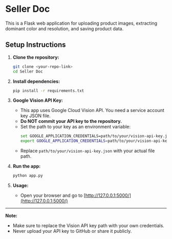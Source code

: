 # Seller Doc

This is a Flask web application for uploading product images, extracting dominant color and resolution, and saving product data.

## Setup Instructions

1. **Clone the repository:**
   ```bash
   git clone <your-repo-link>
   cd Seller Doc
   ```

2. **Install dependencies:**
   ```bash
   pip install -r requirements.txt
   ```

3. **Google Vision API Key:**
   - This app uses Google Cloud Vision API. You need a service account key JSON file.
   - **Do NOT commit your API key to the repository.**
   - Set the path to your key as an environment variable:
     ```bash
     set GOOGLE_APPLICATION_CREDENTIALS=path/to/your/vision-api-key.json  # On Windows
     export GOOGLE_APPLICATION_CREDENTIALS=path/to/your/vision-api-key.json  # On Mac/Linux
     ```
   - Replace `path/to/your/vision-api-key.json` with your actual file path.

4. **Run the app:**
   ```bash
   python app.py
   ```

5. **Usage:**
   - Open your browser and go to [http://127.0.0.1:5000/](http://127.0.0.1:5000/)

---

**Note:**
- Make sure to replace the Vision API key path with your own credentials.
- Never upload your API key to GitHub or share it publicly. 